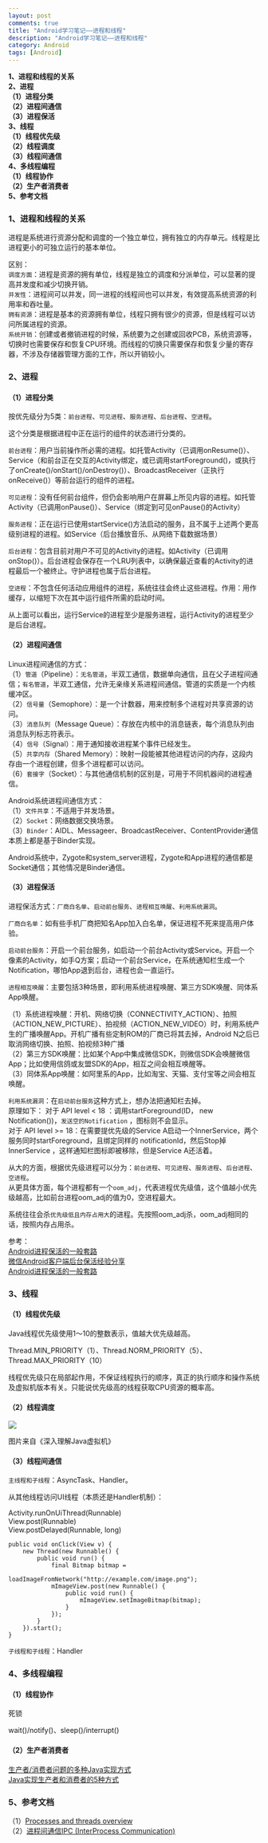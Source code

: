 ```yaml
---
layout: post
comments: true
title: "Android学习笔记——进程和线程"
description: "Android学习笔记——进程和线程"
category: Android
tags: [Android]
---
```



**1、进程和线程的关系**        
**2、进程**    
**（1）进程分类**    
**（2）进程间通信**    
**（3）进程保活**    
**3、线程**    
**（1）线程优先级**    
**（2）线程调度**    
**（3）线程间通信**    
**4、多线程编程**    
**（1）线程协作**    
**（2）生产者消费者**    
**5、参考文档**     


<!--more-->


### 1、进程和线程的关系        

进程是系统进行资源分配和调度的一个独立单位，拥有独立的内存单元。线程是比进程更小的可独立运行的基本单位。

区别：    
`调度方面`：进程是资源的拥有单位，线程是独立的调度和分派单位，可以显著的提高并发度和减少切换开销。    
`并发性`：进程间可以并发，同一进程的线程间也可以并发，有效提高系统资源的利用率和吞吐量。    
`拥有资源`：进程是基本的资源拥有单位，线程只拥有很少的资源，但是线程可以访问所属进程的资源。    
`系统开销`：创建或者撤销进程的时候，系统要为之创建或回收PCB，系统资源等，切换时也需要保存和恢复CPU环境。而线程的切换只需要保存和恢复少量的寄存器，不涉及存储器管理方面的工作，所以开销较小。     

### 2、进程    

#### （1）进程分类    

按优先级分为5类：`前台进程`、`可见进程`、`服务进程`、`后台进程`、`空进程`。

这个分类是根据进程中正在运行的组件的状态进行分类的。

`前台进程`：用户当前操作所必需的进程。如托管Activity（已调用onResume()）、Service（和前台正在交互的Activity绑定，或已调用startForeground()，或执行了onCreate()/onStart()/onDestroy()）、BroadcastReceiver（正执行onReceive()）等前台运行的组件的进程。

`可见进程`：没有任何前台组件，但仍会影响用户在屏幕上所见内容的进程。如托管Activity（已调用onPause()）、Service（绑定到可见onPause()的Activity）

`服务进程`：正在运行已使用startService()方法启动的服务，且不属于上述两个更高级别进程的进程。如Service（后台播放音乐、从网络下载数据场景）    

`后台进程`：包含目前对用户不可见的Activity的进程。如Activity（已调用onStop()）。后台进程会保存在一个LRU列表中，以确保最近查看的Activity的进程最后一个被终止。守护进程也属于后台进程。    

`空进程`：不包含任何活动应用组件的进程，系统往往会终止这些进程。作用：用作缓存，以缩短下次在其中运行组件所需的启动时间。    

从上面可以看出，运行Service的进程至少是服务进程，运行Activity的进程至少是后台进程。

#### （2）进程间通信    

Linux进程间通信的方式：    
（1）`管道`（Pipeline）：`无名管道`，半双工通信，数据单向通信，且在父子进程间通信；`有名管道`，半双工通信，允许无亲缘关系进程间通信。管道的实质是一个内核缓冲区。    
（2）`信号量`（Semophore）：是一个计数器，用来控制多个进程对共享资源的访问。    
（3）`消息队列`（Message Queue）：存放在内核中的消息链表，每个消息队列由消息队列标志符表示。    
（4）`信号`（Signal）：用于通知接收进程某个事件已经发生。    
（5）`共享内存`（Shared Memory）：映射一段能被其他进程访问的内存，这段内存由一个进程创建，但多个进程都可以访问。    
（6）`套接字`（Socket）：与其他通信机制的区别是，可用于不同机器间的进程通信。

Android系统进程间通信方式：    
（1）`文件共享`：不适用于并发场景。    
（2）`Socket`：网络数据交换场景。    
（3）`Binder`：AIDL、Messageer、BroadcastReceiver、ContentProvider通信本质上都是基于Binder实现。    

Android系统中，Zygote和system_server进程，Zygote和App进程的通信都是Socket通信；其他情况是Binder通信。    


#### （3）进程保活    

进程保活方式：`厂商白名单`、`启动前台服务`、`进程相互唤醒`、`利用系统漏洞`。

`厂商白名单`：如有些手机厂商把知名App加入白名单，保证进程不死来提高用户体验。    

`启动前台服务`：开启一个前台服务，如启动一个前台Activity或Service。开启一个像素的Activity，如手Q方案；启动一个前台Service，在系统通知栏生成一个Notification，哪怕App退到后台，进程也会一直运行。    

`进程相互唤醒`：主要包括3种场景，即利用系统进程唤醒、第三方SDK唤醒、同体系App唤醒。    

（1）系统进程唤醒：开机、网络切换（CONNECTIVITY_ACTION）、拍照（ACTION_NEW_PICTURE）、拍视频（ACTION_NEW_VIDEO）时，利用系统产生的广播唤醒App。开机广播有些定制ROM的厂商已将其去掉，Android N之后已取消网络切换、拍照、拍视频3种广播        
（2）第三方SDK唤醒：比如某个App中集成微信SDK，则微信SDK会唤醒微信App；比如使用信鸽或友盟SDK的App，相互之间会相互唤醒等。    
（3）同体系App唤醒：如阿里系的App，比如淘宝、天猫、支付宝等之间会相互唤醒。    

`利用系统漏洞`：在`启动前台服务`这种方式上，想办法把通知栏去掉。    
原理如下：
对于 API level < 18 ：调用startForeground(ID， new Notification())，`发送空的Notification` ，图标则不会显示。    
对于 API level >= 18：在需要提优先级的Service A启动一个InnerService，两个服务同时startForeground，且绑定同样的 notificationId，然后Stop掉InnerService ，这样通知栏图标即被移除，但是Service A还活着。    

从大的方面，根据优先级进程可以分为：`前台进程`、`可见进程`、`服务进程`、`后台进程`、`空进程`。    
从更具体方面，每个进程都有一个`oom_adj`，代表进程优先级值，这个值越小优先级越高，比如前台进程oom_adj的值为0，空进程最大。    

系统往往会杀`优先级低且内存占用大`的进程。先按照oom_adj杀，oom_adj相同的话，按照内存占用杀。    

参考：    
[Android进程保活的一般套路](https://www.jianshu.com/p/1da4541b70ad)    
[微信Android客户端后台保活经验分享](https://mp.weixin.qq.com/s?__biz=MzUxMzcxMzE5Ng==&mid=2247488488&amp;idx=1&amp;sn=f76fb0a8f88f6958d6a7ecfe6658b5a5&source=41#wechat_redirect)    
[Android进程保活的一般套路](https://www.jianshu.com/p/1da4541b70ad)    

### 3、线程    

#### （1）线程优先级    

Java线程优先级使用1～10的整数表示，值越大优先级越高。

Thread.MIN_PRIORITY（1）、Thread.NORM_PRIORITY（5）、Thread.MAX_PRIORITY（10）

线程优先级只在局部起作用，不保证线程执行的顺序，真正的执行顺序和操作系统及虚拟机版本有关。只能说优先级高的线程获取CPU资源的概率高。    

#### （2）线程调度    

![](/image/2018-05-24-learning-notes-process-thread/thread_schedule.png)

图片来自《深入理解Java虚拟机》

#### （3）线程间通信    

`主线程和子线程`：AsyncTask、Handler。    

从其他线程访问UI线程（本质还是Handler机制）：    

Activity.runOnUiThread(Runnable)    
View.post(Runnable)    
View.postDelayed(Runnable, long)    

    public void onClick(View v) {
        new Thread(new Runnable() {
            public void run() {
                final Bitmap bitmap =
                        loadImageFromNetwork("http://example.com/image.png");
                mImageView.post(new Runnable() {
                    public void run() {
                        mImageView.setImageBitmap(bitmap);
                    }
                });
            }
        }).start();
    }


`子线程和子线程`：Handler

### 4、多线程编程    

#### （1）线程协作    

死锁

wait()/notify()、sleep()/interrupt()

#### （2）生产者消费者    

[生产者/消费者问题的多种Java实现方式](https://blog.csdn.net/monkey_d_meng/article/details/6251879)    
[Java实现生产者和消费者的5种方式](https://juejin.im/entry/596343686fb9a06bbd6f888c)    


### 5、参考文档     

（1）[Processes and threads overview](https://developer.android.com/guide/components/processes-and-threads)    
（2）[进程间通信IPC (InterProcess Communication)](https://www.jianshu.com/p/c1015f5ffa74)    
    




